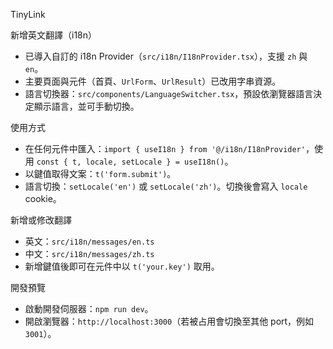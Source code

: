 TinyLink

新增英文翻譯（i18n）

- 已導入自訂的 i18n Provider（`src/i18n/I18nProvider.tsx`），支援 `zh` 與 `en`。
- 主要頁面與元件（首頁、`UrlForm`、`UrlResult`）已改用字串資源。
- 語言切換器：`src/components/LanguageSwitcher.tsx`，預設依瀏覽器語言決定顯示語言，並可手動切換。

使用方式

- 在任何元件中匯入：`import { useI18n } from '@/i18n/I18nProvider'`，使用 `const { t, locale, setLocale } = useI18n()`。
- 以鍵值取得文案：`t('form.submit')`。
- 語言切換：`setLocale('en')` 或 `setLocale('zh')`。切換後會寫入 `locale` cookie。

新增或修改翻譯

- 英文：`src/i18n/messages/en.ts`
- 中文：`src/i18n/messages/zh.ts`
- 新增鍵值後即可在元件中以 `t('your.key')` 取用。

開發預覽

- 啟動開發伺服器：`npm run dev`。
- 開啟瀏覽器：`http://localhost:3000`（若被占用會切換至其他 port，例如 `3001`）。